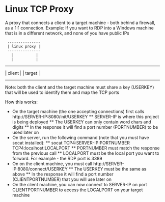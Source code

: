 # Linux TCP Proxy

A proxy that connects a client to a target machine - both behind a firewall, as a 1:1 connection.
Example: If you want to RDP into a Windows machine that is in a different network, and none of you have public IPs

     ---------------
     | linux proxy |
     ---------------
       |          |
       |          |
 ----------    ----------
 | client |    | target |
 ----------    ----------

Note: both the client and the target machine must share a key (USERKEY) that will be used to identify them and map the TCP ports 

How this works:
* On the target machine (the one accepting connections) first calls http://SERVER-IP:8080/init/USERKEY
** SERVER-IP is where this project is being deployed
** The USERKEY can only contain word chars and digits
** In the response it will find a port number (PORTNUMBER) to be used later on
* On the server, run the following command (note that you must have socat installed):
** socat TCP4:SERVER-IP:PORTNUMBER TCP4:localhost:LOCALPORT
** PORTNUMBER must match the response from the previous call
** LOCALPORT must be the local port you want to forward. For example - the RDP port is 3389
* On on the client machine, you must call http://SERVER-IP:8080/connect/USERKEY
** The USERKEY must be the same as above
** In the response it will find a port number (CLIENTPORTNUMBER) that you will use later on
* On the client machine, you can now connect to SERVER-IP on port CLIENTPORTNUMBER to access the LOCALPORT on your target machine
